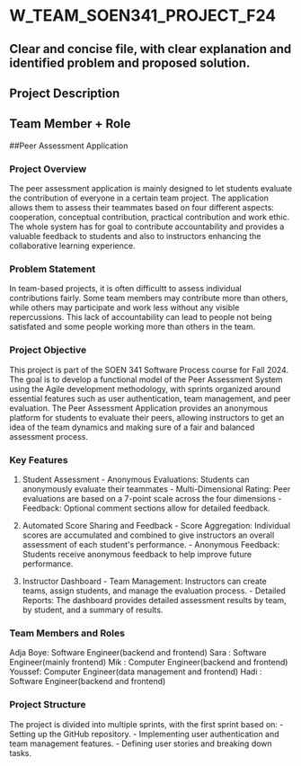 # W_TEAM_SOEN341_PROJECT_F24
## Clear and concise file, with clear explanation and identified problem and proposed solution.

## Project Description

## Team Member + Role

##Peer Assessment Application

### Project Overview 
  The peer assessment application is mainly designed to let students evaluate the contribution of everyone in a certain team project. The application allows them to assess their teammates based on four different aspects: cooperation, conceptual contribution, practical contribution and work ethic. The whole system has for goal to contribute accountability and provides a valuable feedback to students and also to instructors enhancing the collaborative learning experience.

### Problem Statement
  In team-based projects, it is often difficultt to assess individual contributions fairly. Some team members may contribute more than others, while others may participate and work less without any visible repercussions. This lack of accountability can lead to people not being satisfated and some people working more than others in the team.

### Project Objective 
  This project is part of the SOEN 341 Software Process course for Fall 2024. The goal is to develop a functional model of the Peer Assessment System using the Agile development methodology, with sprints organized around essential features such as user authentication, team management, and peer evaluation. The Peer Assessment Application provides an anonymous platform for students to evaluate their peers, allowing instructors to get an idea of the team dynamics and making sure of a fair and balanced assessment process.

### Key Features

  1. Student Assessment
    - Anonymous Evaluations: Students can anonymously evaluate their teammates
    - Multi-Dimensional Rating: Peer evaluations are based on a 7-point scale across the four dimensions
    - Feedback: Optional comment sections allow for detailed feedback.
     
  2. Automated Score Sharing and Feedback
    - Score Aggregation: Individual scores are accumulated and combined to give instructors an overall assessment of each student's performance.
    - Anonymous Feedback: Students receive anonymous feedback to help improve future performance.

  3. Instructor Dashboard
    - Team Management: Instructors can create teams, assign students, and manage the evaluation process.
    - Detailed Reports: The dashboard provides detailed assessment results by team, by student, and a summary of results.

     
### Team Members and Roles

Adja Boye: Software Engineer(backend and frontend)
Sara : Software Engineer(mainly frontend)
Mik : Computer Engineer(backend and frontend)
Youssef: Computer Engineer(data management and frontend)
Hadi : Software Engineer(backend and frontend)

### Project Structure 
  The project is divided into multiple sprints, with the first sprint based on: - Setting up the GitHub repository. - Implementing user authentication and team management features. - Defining user stories and breaking down tasks.
